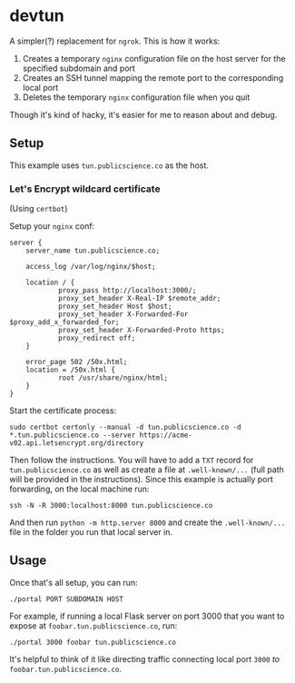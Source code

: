 # devtun

A simpler(?) replacement for `ngrok`. This is how it works:

1. Creates a temporary `nginx` configuration file on the host server for the specified subdomain and port
2. Creates an SSH tunnel mapping the remote port to the corresponding local port
3. Deletes the temporary `nginx` configuration file when you quit

Though it's kind of hacky, it's easier for me to reason about and debug.

## Setup

This example uses `tun.publicscience.co` as the host.

### Let's Encrypt wildcard certificate

(Using `certbot`)

Setup your `nginx` conf:

```
server {
    server_name tun.publicscience.co;

    access_log /var/log/nginx/$host;

    location / {
            proxy_pass http://localhost:3000/;
            proxy_set_header X-Real-IP $remote_addr;
            proxy_set_header Host $host;
            proxy_set_header X-Forwarded-For $proxy_add_x_forwarded_for;
            proxy_set_header X-Forwarded-Proto https;
            proxy_redirect off;
    }

    error_page 502 /50x.html;
    location = /50x.html {
            root /usr/share/nginx/html;
    }
}
```

Start the certificate process:

```
sudo certbot certonly --manual -d tun.publicscience.co -d *.tun.publicscience.co --server https://acme-v02.api.letsencrypt.org/directory
```

Then follow the instructions. You will have to add a `TXT` record for `tun.publicscience.co` as well as create a file at `.well-known/...` (full path will be provided in the instructions). Since this example is actually port forwarding, on the local machine run:

```
ssh -N -R 3000:localhost:8000 tun.publicscience.co
```

And then run `python -m http.server 8000` and create the `.well-known/...` file in the folder you run that local server in.

## Usage

Once that's all setup, you can run:

```
./portal PORT SUBDOMAIN HOST
```

For example, if running a local Flask server on port 3000 that you want to expose at `foobar.tun.publicscience.co`, run:

```
./portal 3000 foobar tun.publicscience.co
```

It's helpful to think of it like directing traffic connecting local port `3000` _to_ `foobar.tun.publicscience.co`.
